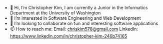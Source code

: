- 👋 Hi, I’m Christopher Kim, I am currently a Junior in the Informatics Department at the University of Washington
- 👀 I’m interested in Software Engineering and Web Development
- 💞️ I’m looking to collaborate on fun and interesting software applications
- 📫 How to reach me:
      Email: chriskim578@gmail.com
      LinkedIn: https://www.linkedin.com/in/christopher-kim-246b74165

<!---
chriskim578/chriskim578 is a ✨ special ✨ repository because its `README.md` (this file) appears on your GitHub profile.
You can click the Preview link to take a look at your changes.
--->
